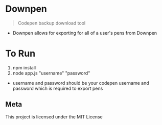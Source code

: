 # Downpen
> Codepen backup download tool

- Downpen allows for exporting for all of a user's pens from Downpen

# To Run

1. npm install
2. node app.js "username" "password"
- username and password should be your codepen username and password which is required to export pens


## Meta

This project is licensed under the MIT License
